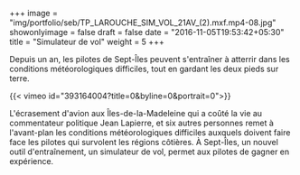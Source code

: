 +++
image =  "img/portfolio/seb/TP_LAROUCHE_SIM_VOL_21AV_(2).mxf.mp4-08.jpg"
showonlyimage = false
draft = false
date = "2016-11-05T19:53:42+05:30"
title = "Simulateur de vol"
weight = 5
+++

Depuis un an, les pilotes de Sept-Îles peuvent s'entraîner à atterrir dans les conditions météorologiques difficiles, tout en gardant les deux pieds sur terre.
<!--more-->

{{< vimeo id="393164004?title=0&byline=0&portrait=0">}}
&nbsp;

L'écrasement d'avion aux Îles-de-la-Madeleine qui a coûté la vie au commentateur politique Jean Lapierre, et six autres personnes remet à l'avant-plan les conditions météorologiques difficiles auxquels doivent faire face les pilotes qui survolent les régions côtières. À Sept-Îles, un nouvel outil d'entraînement, un simulateur de vol, permet aux pilotes de gagner en expérience. 